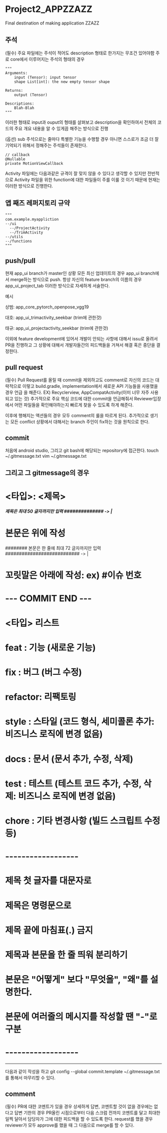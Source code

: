 # Project2_APPZZAZZ
Final destination of making application ZZAZZ

## 주석
(필수) 주요 파일에는 주석이 적어도 description 형태로 한가지는 무조건 있어야함
주로 core에서 이루어지는 주석의 형태의 경우

    """
    Arguments:
        input (Tensor): input tensor
        shape List[int]: the new empty tensor shape

    Returns:
        output (Tensor)
        
    Descriptions:
        Blah-Blah
    """

이러한 형태로 input과 ouput의 형태를 살펴보고 description을 확인하여서 전체의 코드의 주요 개요 내용을 알 수 있게끔 해주는 방식으로 진행

(옵션) sub 주석으로는 줄마다 특별한 기능을 수행할 경우 아니면 스스로가 조금 더 잘 기억되기 위해서 정해주는 주석들이 존재한다.

    // callback
    @Nullable
    private MotionViewCallback

Activity 파일에는 다음과같은 규격이 잘 맞지 않을 수 있다고 생각할 수 있지만 전반적으로 Activity 파일을 위한 function에 대한 파일들이 주를 이룰 것
이기 때문에 현재는 이러한 방식으로 진행한다.

## 앱 째즈 레퍼지토리 규약
    """
    com.example.myappliction
    --/ui
      --/ProjectActivity
      --/TrimActivity
    --/utils
    --/functions
    """

## push/pull
현재 app_ui branch가 master인 상황
모든 최신 업데이트의 경우 app_ui branch에서 merge하는 방식으로 push.
항상 자신의 feature branch의 이름의 경우 app_ui_project_tab 이러한 방식으로 자세하게 서술한다.

예시

상범: app_core_pytorch_openpose_vgg19

대호: app_ui_trimactivity_seekbar (trim에 관한것)

태규: app_ui_projectactivity_seekbar (trim에 관한것)

이외에 feature development에 있어서 개발이 안되는 사항에 대해서 issu로 올려서 PR을 진행하고 그 상황에 대해서 개발자들간의 피드백들을 거쳐서
해결 혹은 중단을 결정한다.

## pull request

(필수) Pull Request를 올릴 때 commit을 제외하고도 comment로 자신의 코드는 대략적으로 이렇고 build.gradle, implementation에서 새로운 API 기능들을 사용했을 경우 언급
을 해준다. EX) Recyclerview, AppCompatActivity(이미 너무 자주 사용되고 있는 것)
추가적으로 주요 핵심 코드에 대한 commit을 언급해줘서 Reviewer입장에서 어떤 파일들을 확인해야하는지 빠르게 찾을 수 있도록 하게 해준다.

이후에 행해지는 액션들의 경우 모두 comment의 룰을 따르게 된다.
추가적으로 생기는 모든 conflict 상황에서 대해서는 branch 주인이 fix하는 것을 원칙으로 한다.

## commit
처음에 android studio, 그리고 git bash에 해당되는 repository에 접근한다.
touch ~/.gitmessage.txt
vim ~/.gitmessage.txt

그리고 그 gitmessage의 경우
------------------------------------------------------------------------------
# <타입>: <제목>

##### 제목은 최대 50 글자까지만 입력 ############## -> |


# 본문은 위에 작성
######## 본문은 한 줄에 최대 72 글자까지만 입력 ########################### -> |

# 꼬릿말은 아래에 작성: ex) #이슈 번호

# --- COMMIT END ---
# <타입> 리스트
#   feat    : 기능 (새로운 기능)
#   fix     : 버그 (버그 수정)
#   refactor: 리팩토링
#   style   : 스타일 (코드 형식, 세미콜론 추가: 비즈니스 로직에 변경 없음)
#   docs    : 문서 (문서 추가, 수정, 삭제)
#   test    : 테스트 (테스트 코드 추가, 수정, 삭제: 비즈니스 로직에 변경 없음)
#   chore   : 기타 변경사항 (빌드 스크립트 수정 등)
# ------------------
#     제목 첫 글자를 대문자로
#     제목은 명령문으로
#     제목 끝에 마침표(.) 금지
#     제목과 본문을 한 줄 띄워 분리하기
#     본문은 "어떻게" 보다 "무엇을", "왜"를 설명한다.
#     본문에 여러줄의 메시지를 작성할 땐 "-"로 구분
# ------------------
---------------------------------------------------------------------------------
다음과 같이 작성을 하고
git config --global commit.template ~/.gitmessage.txt
를 통해서 마무리할 수 있다.

## comment
(필수) PR에 대한 코멘트가 있을 경우 상세하게 답변, 코멘트할 것이 없을 경우에는 없다고 답변
기한의 경우 PR올린 시점으로부터 다음 스크럼 전까지 코멘트를 달고 최대한 일찍 달아서 담당자가 그에 대한 피드백을 할 수 있도록 한다.
request를 했을 경우 reviewer가 모두 approve를 했을 때 그 다음으로 merge를 할 수 있다.


